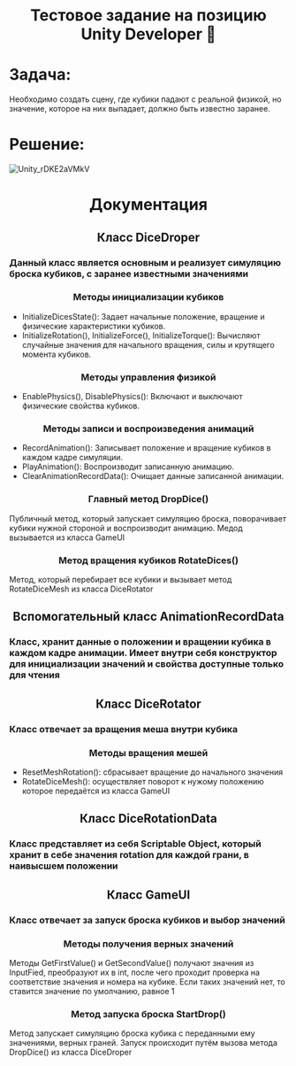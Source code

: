 <div id="header" align="center">
  <h1>  Тестовое задание на позицию Unity Developer 🎲 </h1>
</div>

# Задача:

Необходимо создать сцену, где кубики падают с реальной физикой, но значение, которое на них выпадает, должно быть известно заранее. 

# Решение:

![Unity_rDKE2aVMkV](https://github.com/DarkVenusJB/PlayVision-TZ/assets/91538380/d1140595-1dfb-4ddf-b01e-7ec1ea867b72)

<div id="header" align="center">
  <h1>  Документация  </h1>
</div> 

<div id="header" align="center">
  <h2>  Класс DiceDroper  </h2>
</div> 

### Данный класс является основным и реализует симуляцию броска кубиков, с заранее известными значениями

<div id="header" align="center">
  <h3>  Методы инициализации кубиков  </h3>
</div> 

- InitializeDicesState(): Задает начальные положение, вращение и физические характеристики кубиков.
- InitializeRotation(), InitializeForce(), InitializeTorque(): Вычисляют случайные значения для начального вращения, силы и крутящего момента кубиков.

<div id="header" align="center">
  <h3>  Методы управления физикой  </h3>
</div> 

- EnablePhysics(), DisablePhysics(): Включают и выключают физические свойства кубиков.

<div id="header" align="center">
  <h3>  Методы записи и воспроизведения анимаций   </h3>
</div> 

- RecordAnimation(): Записывает положение и вращение кубиков в каждом кадре симуляции.
- PlayAnimation(): Воспроизводит записанную анимацию.
- ClearAnimationRecordData(): Очищает данные записанной анимации.

<div id="header" align="center">
  <h3>  Главный метод DropDice()   </h3>
</div> 

Публичный метод, который запускает симуляцию броска, поворачивает кубики нужной стороной и воспроизводит анимацию. Медод вызывается из класса GameUI

<div id="header" align="center">
  <h3>  Метод вращения кубиков RotateDices()  </h3>
</div> 

Метод, который перебирает все кубики и вызывает метод RotateDiceMesh из класса DiceRotator

<div id="header" align="center">
  <h2>  Вспомогательный класс AnimationRecordData  </h2>
</div> 

### Класс, хранит данные о положении и вращении кубика в каждом кадре анимации. Имеет внутри себя конструктор для инициализации значений и свойства доступные только для чтения

<div id="header" align="center">
  <h2>  Класс DiceRotator  </h2>
</div> 

### Класс отвечает за вращения меша внутри кубика

<div id="header" align="center">
  <h3>  Методы вращения мешей   </h3>
</div> 

- ResetMeshRotation(): сбрасывает вращение до начального значения
- RotateDiceMesh(): осуществляет поворот к нужому положению которое передаётся из класса GameUI

<div id="header" align="center">
  <h2>  Класс DiceRotationData  </h2>
</div> 

### Класс представляет из себя Scriptable Object, который хранит в себе значения rotation для каждой грани, в наивысшем положении

<div id="header" align="center">
  <h2>  Класс GameUI  </h2>
</div> 

### Класс отвечает за запуск броска кубиков и выбор значений

<div id="header" align="center">
  <h3>  Методы получения верных значений   </h3>
</div> 

Методы GetFirstValue() и GetSecondValue() получают значния из InputFied, преобразуют их в int, после чего проходит проверка на соответствие значения и номера на кубике. Если таких значений нет, то ставится значение по умолчанию, равное 1

<div id="header" align="center">
  <h3>  Метод запуска броска StartDrop()   </h3>
</div>

Метод запускает симуляцию броска кубика с переданными ему значениями, верных граней. Запуск происходит путём вызова метода DropDice() из класса DiceDroper
